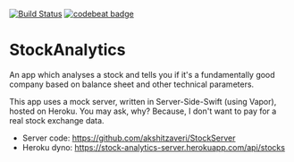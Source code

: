 [![Build Status](https://travis-ci.org/akshitzaveri/StockAnalytics.svg?branch=development)](https://travis-ci.org/akshitzaveri/StockAnalytics) [![codebeat badge](https://codebeat.co/badges/7c8318a7-781a-480a-b418-678c6900b365)](https://codebeat.co/projects/github-com-akshitzaveri-stockanalytics-development)


# StockAnalytics
An app which analyses a stock and tells you if it's a fundamentally good company based on balance sheet and other technical parameters.

This app uses a mock server, written in Server-Side-Swift (using Vapor), hosted on Heroku. 
You may ask, why? Because, I don't want to pay for a real stock exchange data.
- Server code: https://github.com/akshitzaveri/StockServer
- Heroku dyno: https://stock-analytics-server.herokuapp.com/api/stocks
